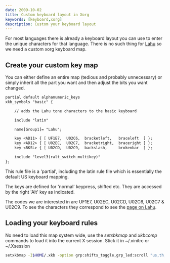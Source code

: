 ```yaml
---
date: 2009-10-02
title: Custom keyboard layout in Xorg
keywords: [keyboard,xorg]
description: Custom your keyboard layout
---
```


For most languages there is already a keyboard layout you can use to enter the
unique characters for that language. There is no such thing for
[Lahu](http://lahu.felixhanley.info) so we need a custom xorg keyboard map.

## Create your custom key map

You can either define an entire map (tedious and probably unnecessary) or simply 
inherit all the part you want and then adjust the bits you want changed.

```xorg
partial default alphanumeric_keys
xkb_symbols "basic" {

    // adds the Lahu tone characters to the basic keyboard

    include "latin"

    name[Group1]= "Lahu";

    key <AD11> { [ UF1E7,  U02C6,  bracketleft,   braceleft  ] };
    key <AD12> { [ U02EC,  U02C7,  bracketright,  braceright ] };
    key <BKSL> { [ U02CD,  U02C9,  backslash,     brokenbar  ] };

    include "level3(ralt_switch_multikey)"
};
```

This rule file is a 'partial', including the latin rule file which is essentially the default US keyboard mapping.

The keys are defined for 'normal' keypress, shifted etc. They are accessed by 
the right 'Alt' key as indicated.

The codes we are interested in are UF1E7, U02EC, U02CD, U02C6, U02C7 &amp;
U02C9. To see the characters they correspond to see the [page on
Lahu](/projects/lahu/).

## Loading your keyboard rules

No need to load this map system wide, use the _setxbkmap_ and _xkbcomp_ commands 
to load it into the current X session. Stick it in ~/.xinitrc or ~/.Xsession

```sh
setxkbmap -I$HOME/.xkb -option grp:shifts_toggle,grp_led:scroll "us,th,lah" -print | xkbcomp -I$HOME/.xkb - $DISPLAY
```
